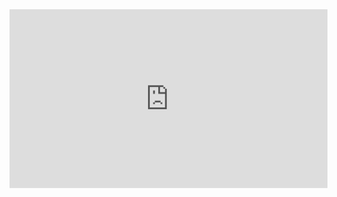 ---
---
<iframe width="560" height="315" src="https://www.youtube.com/embed/oHKLAkCNrj8?si=8-JEOleRrIP5EgdH" title="YouTube video player" frameborder="0" allow="accelerometer; autoplay; clipboard-write; encrypted-media; gyroscope; picture-in-picture; web-share" referrerpolicy="strict-origin-when-cross-origin" allowfullscreen></iframe>